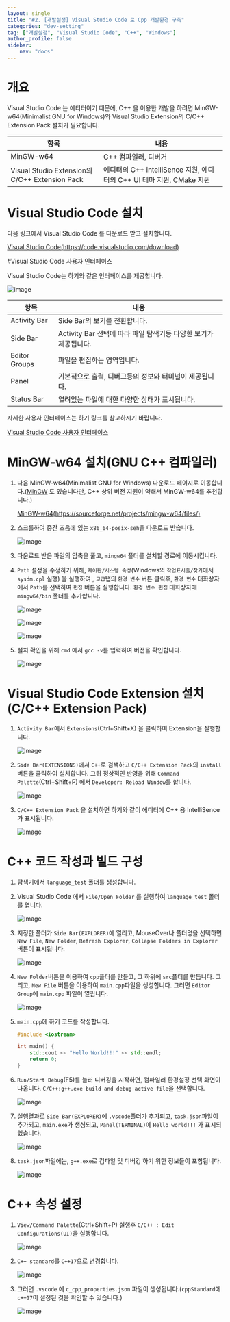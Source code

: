 ```yaml
---
layout: single
title: "#2. [개발설정] Visual Studio Code 로 Cpp 개발환경 구축"
categories: "dev-setting"
tag: ["개발설정", "Visual Studio Code", "C++", "Windows"]
author_profile: false
sidebar: 
    nav: "docs"
---
```


# 개요
Visual Studio Code 는 에티터이기 때문에, C++ 을 이용한 개발을 하려면 MinGW-w64(Minimalist GNU for Windows)와 Visual Studio Extension의 C/C++ Extension Pack 설치가 필요합니다.

|항목|내용|
|--|--|
|MinGW-w64|C++ 컴파일러, 디버거|
|Visual Studio Extension의 C/C++ Extension Pack|에디터의 C++ intelliSence 지원, 에디터의 C++ UI 테마 지원, CMake 지원|

# Visual Studio Code 설치

다음 링크에서 Visual Studio Code 를 다운로드 받고 설치합니다.

[Visual Studio Code(https://code.visualstudio.com/download)](https://code.visualstudio.com/download)

#Visual Studio Code 사용자 인터페이스

Visual Studio Code는 하기와 같은 인터페이스를 제공합니다.

![image](https://github.com/tango1202/tango1202.github.io/assets/133472501/73f52133-ffa0-46cf-b4c7-072ae90c0533)

|항목|내용|
|--|--|
|Activity Bar|Side Bar의 보기를 전환합니다.|
|Side Bar|Activity Bar 선택에 따라 파일 탐색기등 다양한 보기가 제공됩니다.|
|Editor Groups|파일을 편집하는 영역입니다.|
|Panel|기본적으로 출력, 디버그등의 정보와 터미널이 제공됩니다.|
|Status Bar|열려있는 파일에 대한 다양한 상태가 표시됩니다.|


자세한 사용자 인터페이스는 하기 링크를 참고하시기 바랍니다.

[Visual Studio Code 사용자 인터페이스](https://code.visualstudio.com/docs/getstarted/userinterface)

# MinGW-w64 설치(GNU C++ 컴파일러)

1. 다음 MinGW-w64(Minimalist GNU for Windows) 다운로드 페이지로 이동합니다.([MinGW](https://sourceforge.net/projects/mingw/files/latest/download) 도 있습니다만, C++ 상위 버전 지원이 약해서 MinGW-w64를 추천합니다.)

    [MinGW-w64(https://sourceforge.net/projects/mingw-w64/files/)](https://sourceforge.net/projects/mingw-w64/files/)

2. 스크롤하여 중간 즈음에 있는 `x86_64-posix-seh`을 다운로드 받습니다.

    ![image](https://github.com/tango1202/tango1202.github.io/assets/133472501/63fa79fc-b4b9-4730-942a-911296afdabf)

3. 다운로드 받은 파일의 압축을 풀고, `mingw64` 폴더를 설치할 경로에 이동시킵니다.

4. `Path` 설정을 수정하기 위해, `제어판/시스템 속성`(Windows의 `작업표시줄/찾기`에서 `sysdm.cpl` 실행) 을 실행하여 , `고급`탭의 `환경 변수` 버튼 클릭후, `환경 변수` 대화상자에서 `Path`를 선택하여 `편집` 버튼을 실행합니다. `환경 변수 편집` 대화상자에 `mingw64/bin` 폴더를 추가합니다.

    ![image](https://github.com/tango1202/tango1202.github.io/assets/133472501/8f9c464d-1aec-479c-b58c-81b298764fe0)

    ![image](https://github.com/tango1202/tango1202.github.io/assets/133472501/89385f08-04f2-4a21-9086-08a52d3cd5ad)
    
    ![image](https://github.com/tango1202/tango1202.github.io/assets/133472501/d7bae65a-8cc0-4315-8e45-4c8a7bcf319c)

6. 설치 확인을 위해 `cmd` 에서 `gcc -v`를 입력하여 버전을 확인합니다.

    ![image](https://github.com/tango1202/tango1202.github.io/assets/133472501/1893d24b-2cc0-40e9-8213-5fb095543b49)

# Visual Studio Code Extension 설치(C/C++ Extension Pack)

1. `Activity Bar`에서 `Extensions`(Ctrl+Shift+X) 을 클릭하여 Extension을 실행합니다.

    ![image](https://github.com/tango1202/tango1202.github.io/assets/133472501/b8516461-6468-401d-95eb-b70d5c251c80)

2. `Side Bar(EXTENSIONS)`에서 `C++`로 검색하고 `C/C++ Extension Pack`의 `install` 버튼을 클릭하여 설치합니다. 그뒤 정상적인 반영을 위해 
`Command Palette`(Ctrl+Shift+P) 에서 `Developer: Reload Window`를 합니다.

    ![image](https://github.com/tango1202/tango1202.github.io/assets/133472501/19a9a392-405e-4d93-b305-831f9d3269fc)

3. `C/C++ Extension Pack` 을 설치하면 하기와 같이 에디터에 C++ 용 IntelliSence 가 표시됩니다.

    ![image](https://github.com/tango1202/tango1202.github.io/assets/133472501/3e55881f-69c0-4ed3-9fd6-0e699d6fbd56)

# C++ 코드 작성과 빌드 구성

1. 탐색기에서 `language_test` 폴더를 생성합니다.

2. Visual Studio Code 에서 `File/Open Folder` 를 실행하여 `language_test` 폴더를 엽니다.

    ![image](https://github.com/tango1202/tango1202.github.io/assets/133472501/c86250d0-95ec-436f-90f6-bf0a620b711c)

3. 지정한 폴더가 `Side Bar(EXPLORER)`에 열리고, MouseOver나 폴더명을 선택하면 `New File`, `New Folder`, `Refresh Explorer`,  `Collapse Folders in Explorer` 버튼이 표시됩니다.

    ![image](https://github.com/tango1202/tango1202.github.io/assets/133472501/fc48b1a3-b3a8-431b-b7c0-f198af367c36)

4. `New Folder`버튼을 이용하여 `cpp`폴더를 만들고, 그 하위에 `src`폴더를 만듭니다. 그리고, `New File` 버튼을 이용하여 `main.cpp`파일을 생성합니다. 그러면 `Editor Group`에 `main.cpp` 파일이 열립니다.

    ![image](https://github.com/tango1202/tango1202.github.io/assets/133472501/a06cbe3f-9635-4465-ad84-f6245984957a)

5. `main.cpp`에 하기 코드를 작성합니다.

    ```cpp  
    #include <iostream>

    int main() {
        std::cout << "Hello World!!!" << std::endl;
        return 0;
    }
    ```

6. `Run/Start Debug`(F5)를 눌러 디버깅을 시작하면, 컴파일러 환경설정 선택 화면이 나옵니다. `C/C++:g++.exe build and debug active file`을 선택합니다.

    ![image](https://github.com/tango1202/tango1202.github.io/assets/133472501/a5ecc208-5f0f-4ac1-aaed-c60ad2cf654a)

7. 실행결과로 `Side Bar(EXPLORER)`에 `.vscode`폴더가 추가되고, `task.json`파일이 추가되고, `main.exe`가 생성되고, `Panel(TERMINAL)`에 `Hello world!!!` 가 표시되었습니다.

    ![image](https://github.com/tango1202/tango1202.github.io/assets/133472501/24ecac76-958a-4c02-afef-fe6c5290e149)

8. `task.json`파일에는, `g++.exe`로 컴파일 및 디버깅 하기 위한 정보들이 포함됩니다.

    ![image](https://github.com/tango1202/tango1202.github.io/assets/133472501/5817ffa3-bb2d-46a9-b6cd-5952173f5a7e)

# C++ 속성 설정

1. `View/Command Palette`(Ctrl+Shift+P) 실행후  `C/C++ : Edit Configurations(UI)`을 실행합니다. 

    ![image](https://github.com/tango1202/tango1202.github.io/assets/133472501/6a371f72-d098-4bc3-9eec-dc256fae803a)

2. `C++ standard`를 `C++17`으로 변경합니다.

    ![image](https://github.com/tango1202/tango1202.github.io/assets/133472501/8c524277-bbd3-467b-b4d9-da4c7bdd280e)

3. 그러면 `.vscode` 에 `c_cpp_properties.json` 파일이 생성됩니다.(`cppStandard`에 `c++17`이 설정된 것을 확인할 수 있습니다.)

    ![image](https://github.com/tango1202/tango1202.github.io/assets/133472501/09d051e4-b3f8-4627-b027-b4e0471d5b04)








